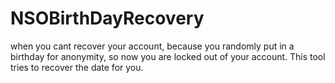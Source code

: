 # NSOBirthDayRecovery
when you cant recover your account, because you randomly put in a birthday for anonymity, so now you are locked out of your account. This tool tries to recover the date for you.
